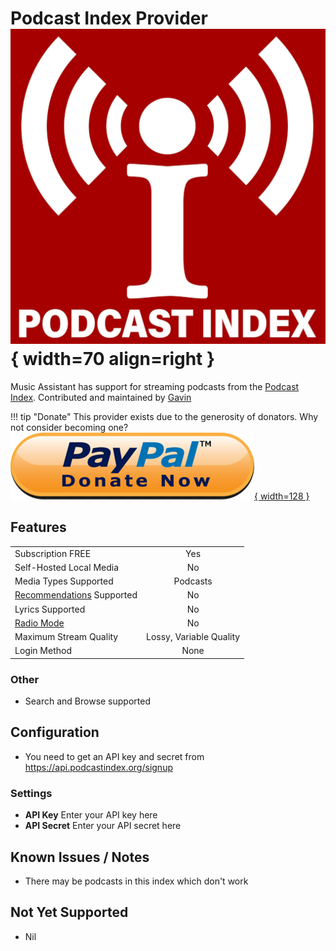 # Podcast Index Provider ![Preview image](../assets/icons/podcast-index-icon.png){ width=70 align=right }

Music Assistant has support for streaming podcasts from the [Podcast Index](https://podcastindex.org/). Contributed and maintained by [Gavin](https://github.com/ozgav)

!!! tip "Donate"
    This provider exists due to the generosity of donators. Why not consider becoming one? [![Preview image](../assets/icons/paypal-donate.png){ width=128 }](https://podcastindex.org/)

## Features

|           |                     |
|:-----------------------|:---------------------:|
| Subscription FREE | Yes |
| Self-Hosted Local Media   | No |
| Media Types Supported | Podcasts |
| [Recommendations](../ui.md#view-home) Supported | No |
| Lyrics Supported | No |
| [Radio Mode](../ui.md#track-menu) | No |
| Maximum Stream Quality | Lossy, Variable Quality |
| Login Method | None |

### Other

- Search and Browse supported

## Configuration

- You need to get an API key and secret from https://api.podcastindex.org/signup

### Settings

- <b>API Key</b> Enter your API key here
- <b>API Secret</b> Enter your API secret here

## Known Issues / Notes

- There may be podcasts in this index which don't work

## Not Yet Supported

- Nil
